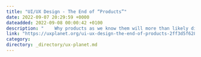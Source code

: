 ```yaml
---
title: "UI/UX Design - The End of “Products”"
date: 2022-09-07 20:29:59 +0000
dateadded: 2022-09-08 00:00:42 +0100
description: "    Why products as we know them will more than likely disappear in the next ten years, and give way to the rise of micro-services.  Continue reading on UX Planet »  "
link: "https://uxplanet.org/ui-ux-design-the-end-of-products-2ff3d5f6289e?source=rss----819cc2aaeee0---4"
category:
directory: _directory/ux-planet.md
---
```

